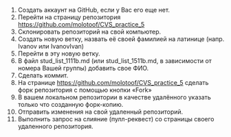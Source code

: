 1. Создать аккаунт на GitHub, если у Вас его еще нет. 
2. Перейти на страницу репозитория https://github.com/molotoof/CVS_practice_5
3. Склонировать репозиторий на свой компьютер. 
4. Создать новую ветку, назвать её своей фамилией на латинице (напр. Ivanov или IvanovIvan) 
5. Перейти в эту новую ветку. 
6. В файл stud_list_1111b.md (или stud_list_1511b.md, в зависимости от номера Вашей группы) добавить свое ФИО. 
7. Сделать коммит. 
8. На странице https://github.com/molotoof/CVS_practice_5 сделать форк репозитория с помощью кнопки «Fork» 
9. В вашем локальном репозитории в качестве удалённого указать только что созданную форк-копию. 
10. Отправить изменения на свой удаленный репозиторий. 
11. Выполнить запрос на слияние (пулл-реквест) со страницы своего удаленного репозитория.
